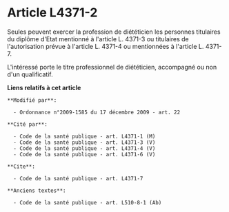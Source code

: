 # Article L4371-2

Seules peuvent exercer la profession de diététicien les personnes titulaires du diplôme d'Etat mentionné à l'article L.
4371-3 ou titulaires de l'autorisation prévue à l'article L. 4371-4 ou mentionnées à l'article L. 4371-7.

L'intéressé porte le titre professionnel de diététicien, accompagné ou non d'un qualificatif.

**Liens relatifs à cet article**

	**Modifié par**:

	  - Ordonnance n°2009-1585 du 17 décembre 2009 - art. 22

	**Cité par**:

	  - Code de la santé publique - art. L4371-1 (M)
	  - Code de la santé publique - art. L4371-3 (V)
	  - Code de la santé publique - art. L4371-4 (V)
	  - Code de la santé publique - art. L4371-6 (V)

	**Cite**:

	  - Code de la santé publique - art. L4371-7

	**Anciens textes**:

	  - Code de la santé publique - art. L510-8-1 (Ab)
